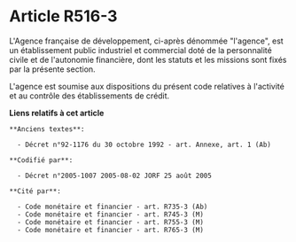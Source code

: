# Article R516-3

L'Agence française de développement, ci-après dénommée "l'agence", est un établissement public industriel et commercial doté
de la personnalité civile et de l'autonomie financière, dont les statuts et les missions sont fixés par la présente section.

L'agence est soumise aux dispositions du présent code relatives à l'activité et au contrôle des établissements de crédit.

**Liens relatifs à cet article**

	**Anciens textes**:

	  - Décret n°92-1176 du 30 octobre 1992 - art. Annexe, art. 1 (Ab)

	**Codifié par**:

	  - Décret n°2005-1007 2005-08-02 JORF 25 août 2005

	**Cité par**:

	  - Code monétaire et financier - art. R735-3 (Ab)
	  - Code monétaire et financier - art. R745-3 (M)
	  - Code monétaire et financier - art. R755-3 (M)
	  - Code monétaire et financier - art. R765-3 (M)
